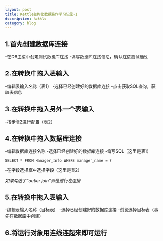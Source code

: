 ```yaml
---
layout: post
title: Kettle结构化数据操作学习记录-1
description: kettle
category: blog
---
```


## 1.首先创建数据库连接
-在DB连接中创建测试数据库连接
-填写数据库连接信息，确认连接测试通过

## 2.在转换中拖入表输入
-编辑表输入名称（表1）
-选择已经创建好的数据库连接
-点击获取SQL查询，获取表信息

## 3.在转换中拖入另外一个表输入
-按步骤2进行配置（表2）

## 4.在转换中拖入数据库连接
-编辑数据库连接名称
-选择已经创建好的数据库连接
-编写SQL（这里是表1）

`SELECT * FROM Manager_Info WHERE manager_name = ?`

-在字段选择框中选择字段（这里是表2）

_如果勾选了“outter join”则是进行左连接_

## 5.在转换中拖入表输入
-编辑表输入名称（目标表）
-选择已经创建好的数据库连接
-浏览选择目标表（事先在数据库中创建）

## 6.将运行对象用连线连起来即可运行






